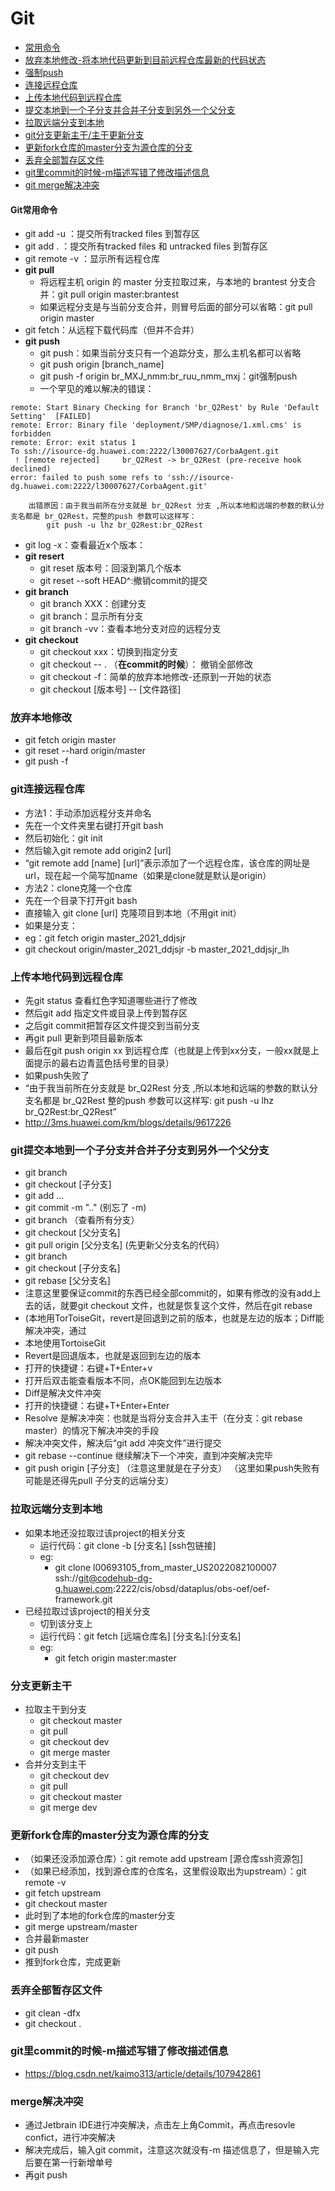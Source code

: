# Git
- [常用命令](#Git常用命令)
- [放弃本地修改-将本地代码更新到目前远程仓库最新的代码状态](#放弃本地修改)
- [强制push](#git强制push)
- [连接远程仓库](#git连接远程仓库)
- [上传本地代码到远程仓库](#上传本地代码到远程仓库)
- [提交本地到一个子分支并合并子分支到另外一个父分支](#git提交本地到一个子分支并合并子分支到另外一个父分支)
- [拉取远端分支到本地](#拉取远端分支到本地)
- [git分支更新主干/主干更新分支](#分支更新主干)
- [更新fork仓库的master分支为源仓库的分支](#更新fork仓库的master分支为源仓库的分支)
- [丢弃全部暂存区文件](#丢弃全部暂存区文件)
- [git里commit的时候-m描述写错了修改描述信息](#git里commit的时候-m描述写错了修改描述信息)
- [git merge解决冲突](#merge解决冲突)

#### Git常用命令
- git add -u ：提交所有tracked files 到暂存区
- git add . ：提交所有tracked files 和 untracked files 到暂存区
- git remote -v ：显示所有远程仓库
- **git pull**
    - 将远程主机 origin 的 master 分支拉取过来，与本地的 brantest 分支合并：git pull origin master:brantest
    - 如果远程分支是与当前分支合并，则冒号后面的部分可以省略：git pull origin master
- git fetch：从远程下载代码库（但并不合并）
- **git push**
    - git push：如果当前分支只有一个追踪分支，那么主机名都可以省略
    - git push origin [branch_name]
    - git push -f origin br_MXJ_nmm:br_ruu_nmm_mxj：git强制push
    - 一个罕见的难以解决的错误：
```
remote: Start Binary Checking for Branch 'br_Q2Rest' by Rule 'Default Setting'  [FAILED]
remote: Error: Binary file 'deployment/SMP/diagnose/1.xml.cms' is forbidden
remote: Error: exit status 1
To ssh://isource-dg.huawei.com:2222/l30007627/CorbaAgent.git
 ! [remote rejected]     br_Q2Rest -> br_Q2Rest (pre-receive hook declined)
error: failed to push some refs to 'ssh://isource-dg.huawei.com:2222/l30007627/CorbaAgent.git'
```
        出错原因：由于我当前所在分支就是 br_Q2Rest 分支 ,所以本地和远端的参数的默认分支名都是 br_Q2Rest，完整的push 参数可以这样写：
            git push -u lhz br_Q2Rest:br_Q2Rest  
- git log -x：查看最近x个版本：
- **git resert**
    - git reset 版本号：回滚到第几个版本
    - git reset --soft HEAD^:撤销commit的提交
- **git branch**
    - git branch XXX：创建分支
    - git branch：显示所有分支
    - git branch -vv：查看本地分支对应的远程分支
- **git checkout**
    - git checkout xxx：切换到指定分支
    - git checkout -- .   （**在commit的时候**）： 撤销全部修改
    - git checkout -f：简单的放弃本地修改-还原到一开始的状态
    - git checkout [版本号] -- [文件路径]

### 放弃本地修改
- git fetch origin master
- git reset --hard origin/master
- git push -f

### git连接远程仓库
- 方法1：手动添加远程分支并命名
- 先在一个文件夹里右键打开git bash
- 然后初始化：git init
- 然后输入git remote add origin2 [url]
- “git remote add [name] [url]”表示添加了一个远程仓库，该仓库的网址是url，现在起一个简写加name（如果是clone就是默认是origin）
- 方法2：clone克隆一个仓库
- 先在一个目录下打开git bash
- 直接输入 git clone [url] 克隆项目到本地（不用git init）
- 如果是分支：
- eg：git fetch origin master_2021_ddjsjr
- git checkout origin/master_2021_ddjsjr -b master_2021_ddjsjr_lh

### 上传本地代码到远程仓库
- 先git status 查看红色字知道哪些进行了修改
- 然后git add 指定文件或目录上传到暂存区
- 之后git commit把暂存区文件提交到当前分支
- 再git pull 更新到项目最新版本
- 最后在git push origin xx 到远程仓库（也就是上传到xx分支，一般xx就是上面提示的最右边青蓝色括号里的目录）
- 如果push失败了
- “由于我当前所在分支就是 br_Q2Rest 分支 ,所以本地和远端的参数的默认分支名都是 br_Q2Rest 整的push 参数可以这样写: git push -u lhz br_Q2Rest:br_Q2Rest”
- http://3ms.huawei.com/km/blogs/details/9617226

### git提交本地到一个子分支并合并子分支到另外一个父分支
- git branch
- git checkout [子分支]
- git add ...
- git commit -m ".."  (别忘了 -m)
- git branch （查看所有分支）
- git checkout [父分支名]
- git pull origin [父分支名]  (先更新父分支名的代码）
- git branch
- git checkout [子分支名]
- git rebase [父分支名]
- 注意这里要保证commit的东西已经全部commit的，如果有修改的没有add上去的话，就要git checkout 文件，也就是恢复这个文件，然后在git rebase
- (本地用TorToiseGit，revert是回退到之前的版本，也就是左边的版本；Diff能解决冲突，通过
- 本地使用TortoiseGit
- Revert是回退版本，也就是返回到左边的版本
- 打开的快捷键：右键+T+Enter+v
- 打开后双击能查看版本不同，点OK能回到左边版本
- Diff是解决文件冲突
- 打开的快捷键：右键+T+Enter+Enter
- Resolve 是解决冲突：也就是当将分支合并入主干（在分支：git rebase master）的情况下解决冲突的手段
- 解决冲突文件，解决后“git add 冲突文件”进行提交
- git rebase --continue  继续解决下一个冲突，直到冲突解决完毕
- git push origin [子分支] （注意这里就是在子分支）
（这里如果push失败有可能是还得先pull 子分支的远端分支）

### 拉取远端分支到本地
- 如果本地还没拉取过该project的相关分支
    - 运行代码：git clone -b [分支名] [ssh包链接]
    - eg:
        - git clone l00693105_from_master_US2022082100007 ssh://git@codehub-dg-g.huawei.com:2222/cis/obsd/dataplus/obs-oef/oef-framework.git
- 已经拉取过该project的相关分支
    - 切到该分支上  
    - 运行代码：git fetch [远端仓库名] [分支名]:[分支名]
    - eg:
        - git fetch origin master:master 

### 分支更新主干
- 拉取主干到分支
    - git checkout master 
    - git pull 
    - git checkout dev
    - git merge master 
- 合并分支到主干
    - git checkout dev
    - git pull
    - git checkout master
    - git merge dev

### 更新fork仓库的master分支为源仓库的分支
- （如果还没添加源仓库）：git remote add upstream [源仓库ssh资源包]
- （如果已经添加，找到源仓库的仓库名，这里假设取出为upstream）：git remote -v 
- git fetch upstream
- git checkout master
- 此时到了本地的fork仓库的master分支
- git merge upstream/master
- 合并最新master
- git push
- 推到fork仓库，完成更新

### 丢弃全部暂存区文件
- git clean -dfx
- git checkout .

### git里commit的时候-m描述写错了修改描述信息
- https://blog.csdn.net/kaimo313/article/details/107942861

### merge解决冲突
- 通过Jetbrain IDE进行冲突解决，点击左上角Commit，再点击resovle confict，进行冲突解决
- 解决完成后，输入git commit，注意这次就没有-m 描述信息了，但是输入完后要在第一行新增单号
- 再git push
